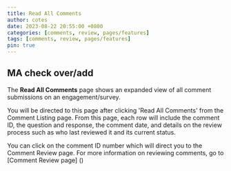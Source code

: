 ```yaml
---
title: Read All Comments
author: cotes
date: 2023-08-22 20:55:00 +0800
categories: [comments, review, pages/features]
tags: [comments, review, pages/features]
pin: true
---
```


## MA check over/add

The **Read All Comments** page shows an expanded view of all comment submissions on an engagement/survey. 

You will be directed to this page after clicking 'Read All Comments' from the Comment Listing page. From this page, each row will include the comment ID, the question and response, the comment date, and details on the review process such as who last reviewed it and its current status. 

You can click on the comment ID number which will direct you to the Comment Review page. For more information on reviewing comments, go to [Comment Review page] ()
